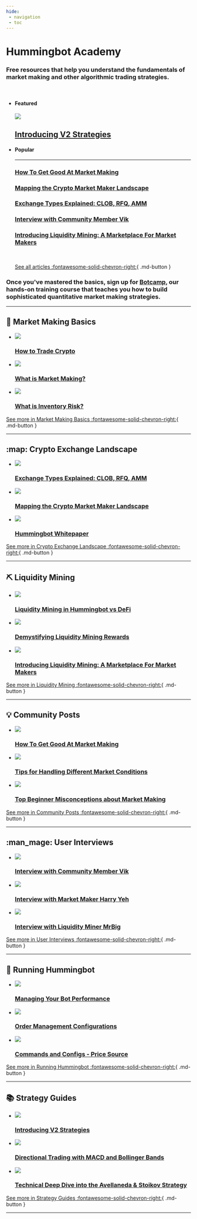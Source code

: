```yaml
---
hide:
 - navigation
 - toc
---
```


# Hummingbot Academy

### Free resources that help you understand the fundamentals of **market making** and other algorithmic trading strategies.

<br />

<div class="grid two-thirds cards" markdown>

-   #### Featured
    
    [![](/assets/thumbnails/composable-mm.jpg)](/blog/introducing-v2-strategies)

    ## [Introducing V2 Strategies](/blog/introducing-v2-strategies)

-   #### Popular

    ---

    ### [How To Get Good At Market Making](/blog/how-to-get-good-at-market-making/)

    ### [Mapping the Crypto Market Maker Landscape](/blog/mapping-the-crypto-market-maker-landscape/)

    ### [Exchange Types Explained: CLOB, RFQ, AMM](/blog/exchange-types-explained-clob-rfq-amm/)

    ### [Interview with Community Member Vik](/blog/interview-with-community-member-vik/)

    ### [Introducing Liquidity Mining: A Marketplace For Market Makers](/blog/introducing-liquidity-mining-a-marketplace-for-market-makers/)

    <br />

    [See all articles :fontawesome-solid-chevron-right:](all.md){ .md-button }

</div>

### Once you've mastered the basics, sign up for **[Botcamp](/botcamp)**, our hands-on training course that teaches you how to build sophisticated quantitative market making strategies.

---

## :thinking: Market Making Basics

<div class="grid cards" markdown>

-   [![](/blog/how-to-trade-crypto/cover.webp)](/blog/how-to-trade-crypto/)

    ### [How to Trade Crypto](/blog/how-to-trade-crypto/)

-   [![](/blog/what-is-market-making/cover.webp)](/blog/what-is-market-making/)

    ### [What is Market Making?](/blog/what-is-market-making/)

-   [![](/blog/what-is-inventory-risk/cover.webp)](/blog/what-is-inventory-risk/)

    ### [What is Inventory Risk?](/blog/what-is-inventory-risk/)

</div>

[See more in Market Making Basics :fontawesome-solid-chevron-right:](/academy/all/#market-making-basics){ .md-button }

---

## :map: Crypto Exchange Landscape

<div class="grid cards" markdown>

-   [![](/blog/exchange-types-explained-clob-rfq-amm/cover.webp)](/blog/exchange-types-explained-clob-rfq-amm/)

    ### [Exchange Types Explained: CLOB, RFQ, AMM](/blog/exchange-types-explained-clob-rfq-amm/)

-   [![](/blog/mapping-the-crypto-market-maker-landscape/cover.webp)](/blog/mapping-the-crypto-market-maker-landscape/)

    ### [Mapping the Crypto Market Maker Landscape](/blog/mapping-the-crypto-market-maker-landscape/)

-   [![](/blog/hummingbot-whitepaper/cover.webp)](/blog/hummingbot-whitepaper/)

    ### [Hummingbot Whitepaper](/blog/hummingbot-whitepaper/)

</div>

[See more in Crypto Exchange Landscape :fontawesome-solid-chevron-right:](/academy/all/#crypto-exchange-landscape){ .md-button }

---

## :pick: Liquidity Mining

<div class="grid cards" markdown>

-   [![](/blog/liquidity-mining-in-hummingbot-vs-defi/cover.jpg)](/blog/liquidity-mining-in-hummingbot-vs-defi)

    ### [Liquidity Mining in Hummingbot vs DeFi](/blog/liquidity-mining-in-hummingbot-vs-defi)

-   [![](/blog/demystifying-liquidity-mining-rewards/cover.webp)](/blog/demystifying-liquidity-mining-rewards/)

    ### [Demystifying Liquidity Mining Rewards](/blog/demystifying-liquidity-mining-rewards/)

-   [![](/blog/introducing-liquidity-mining-a-marketplace-for-market-makers/cover1.png)](/blog/introducing-liquidity-mining-a-marketplace-for-market-makers/)

    ### [Introducing Liquidity Mining: A Marketplace For Market Makers](/blog/introducing-liquidity-mining-a-marketplace-for-market-makers/)

</div>

[See more in Liquidity Mining :fontawesome-solid-chevron-right:](/academy/all/#liquidity-mining){ .md-button }

---

## :bulb: Community Posts

<div class="grid cards" markdown>

-   [![](/blog/how-to-get-good-at-market-making/cover.webp)](/blog/how-to-get-good-at-market-making/)

    ### [How To Get Good At Market Making](/blog/how-to-get-good-at-market-making/)

-   [![](/blog/tips-for-handling-different-market-conditions/cover.webp)](/blog/tips-for-handling-different-market-conditions/)

    ### [Tips for Handling Different Market Conditions](/blog/tips-for-handling-different-market-conditions/)

-   [![](/blog/top-beginners-top-misconceptions-about-market-making/cover.webp)](/blog/top-beginner-misconceptions-about-market-making/)

    ### [Top Beginner Misconceptions about Market Making](/blog/top-beginner-misconceptions-about-market-making/)

</div>

[See more in Community Posts :fontawesome-solid-chevron-right:](/academy/all/#community-posts){ .md-button }

---

## :man_mage: User Interviews

<div class="grid cards" markdown>

-   [![](/blog/interview-with-community-member-vik/cover.webp)](/blog/interview-with-community-member-vik/)

    ### [Interview with Community Member Vik](/blog/interview-with-community-member-vik/)

-   [![](/blog/interview-with-market-maker-harry-yeh/cover.webp)](/blog/interview-with-market-maker-harry-yeh/)

    ### [Interview with Market Maker Harry Yeh](/blog/interview-with-market-maker-harry-yeh/)

-   [![](/blog/interview-with-liquidity-miner-mrbig/cover.webp)](/blog/interview-with-liquidity-miner-mrbig/)

    ### [Interview with Liquidity Miner MrBig](/blog/interview-with-liquidity-miner-mrbig/)

</div>

[See more in User Interviews :fontawesome-solid-chevron-right:](/academy/all/#user-interviews){ .md-button }

---

## :robot: Running Hummingbot

<div class="grid cards" markdown>

-   [![](/blog/managing-your-bot-performance/cover.webp)](/blog/managing-your-bot-performance/)

    ### [Managing Your Bot Performance](/blog/managing-your-bot-performance/)

-   [![](/blog/order-management-configurations/cover.webp)](/blog/order-management-configurations/)

    ### [Order Management Configurations](/blog/order-management-configurations/)

-   [![](/blog/commands-and-configs-price-source/cover.webp)](/blog/commands-and-configs-price-source/)

    ### [Commands and Configs - Price Source](/blog/commands-and-configs-price-source/)

</div>

[See more in Running Hummingbot :fontawesome-solid-chevron-right:](/academy/all/#running-hummingbot){ .md-button }

---

## :books: Strategy Guides

<div class="grid cards" markdown>

-   [![](/assets/thumbnails/composable-mm.jpg)](blog/introducing-v2-strategies/)

    ### [Introducing V2 Strategies](blog/introducing-v2-strategies/)

-   [![](/blog/directional-trading-with-macd-and-bollinger-bands/cover.webp)](/blog/directional-trading-with-macd-and-bollinger-bands/)

    ### [Directional Trading with MACD and Bollinger Bands](/blog/directional-trading-with-macd-and-bollinger-bands/)

-   [![](/blog/technical-deep-dive-into-the-avellaneda-stoikov-strategy/cover.webp)](/blog/technical-deep-dive-into-the-avellaneda-stoikov-strategy/)

    ### [Technical Deep Dive into the Avellaneda & Stoikov Strategy](/blog/technical-deep-dive-into-the-avellaneda-stoikov-strategy/)

</div>

[See more in Strategy Guides  :fontawesome-solid-chevron-right:](/academy/all/#strategy-guides){ .md-button }

---
